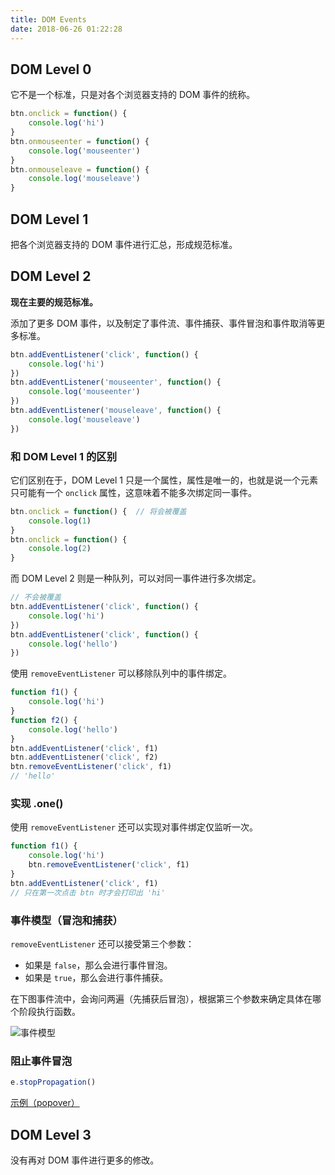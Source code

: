 ```yaml
---
title: DOM Events
date: 2018-06-26 01:22:28
---
```


## DOM Level 0

它不是一个标准，只是对各个浏览器支持的 DOM 事件的统称。

```javascript
btn.onclick = function() {
    console.log('hi')
}
btn.onmouseenter = function() {
    console.log('mouseenter')
}
btn.onmouseleave = function() {
    console.log('mouseleave')
}
```


## DOM Level 1

把各个浏览器支持的 DOM 事件进行汇总，形成规范标准。


## DOM Level 2

**现在主要的规范标准。**

添加了更多 DOM 事件，以及制定了事件流、事件捕获、事件冒泡和事件取消等更多标准。

```javascript
btn.addEventListener('click', function() {
    console.log('hi')
})
btn.addEventListener('mouseenter', function() {
    console.log('mouseenter')
})
btn.addEventListener('mouseleave', function() {
    console.log('mouseleave')
})
```

### 和 DOM Level 1 的区别

它们区别在于，DOM Level 1 只是一个属性，属性是唯一的，也就是说一个元素只可能有一个 `onclick` 属性，这意味着不能多次绑定同一事件。

```javascript
btn.onclick = function() {  // 将会被覆盖
    console.log(1)
}
btn.onclick = function() {
    console.log(2)
}
```

而 DOM Level 2 则是一种队列，可以对同一事件进行多次绑定。

```javascript
// 不会被覆盖
btn.addEventListener('click', function() {
    console.log('hi')
})
btn.addEventListener('click', function() {
    console.log('hello')
})
```

使用 `removeEventListener` 可以移除队列中的事件绑定。

```javascript
function f1() {
    console.log('hi')
}
function f2() {
    console.log('hello')
}
btn.addEventListener('click', f1)
btn.addEventListener('click', f2)
btn.removeEventListener('click', f1)
// 'hello'
```

### 实现 .one()

使用 `removeEventListener` 还可以实现对事件绑定仅监听一次。

```javascript
function f1() {
    console.log('hi')
    btn.removeEventListener('click', f1)
}
btn.addEventListener('click', f1)
// 只在第一次点击 btn 时才会打印出 'hi'
```

### 事件模型（冒泡和捕获）

`removeEventListener` 还可以接受第三个参数：

- 如果是 `false`，那么会进行事件冒泡。
- 如果是 `true`，那么会进行事件捕获。

在下图事件流中，会询问两遍（先捕获后冒泡），根据第三个参数来确定具体在哪个阶段执行函数。

![事件模型](https://user-gold-cdn.xitu.io/2018/6/26/16437f011e9385db?w=1579&h=918&f=png&s=573945)

### 阻止事件冒泡

```javascript
e.stopPropagation()
```

[示例（popover）](https://github.com/JinChengJoker/stopPropagation-demo)


## DOM Level 3

没有再对 DOM 事件进行更多的修改。